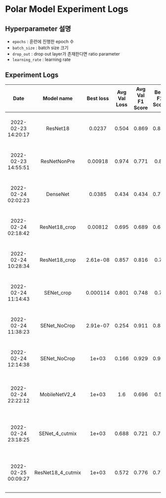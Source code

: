 # Polar Model Experiment Logs

## Hyperparameter 설명

- `epochs` : 훈련에 진행한 epoch 수
- `batch_size` : batch size 크기
- `drop_out` : drop out layer가 존재한다면 ratio parameter
- `learning_rate` : learning rate

## Experiment Logs

| Date | Model name | Best loss | Avg Val Loss | Avg Val F1 Score | Best F1 Score | Hyperparameters |
|:--:|:---:|:---:|:---:|:---:|:---:|:---:|
|2022-02-23 14:20:17|ResNet18|0.0237|0.504|0.869|0.869|{epochs: 10, batch_size: 32, drop_out: 0.5, learning_rate: 0.01}|
|2022-02-23 14:55:51|ResNetNonPre|0.00918|0.974|0.771|0.85|{epochs: 10, batch_size: 32, drop_out: 0.5, learning_rate: 0.01}|
|2022-02-24 02:02:23|DenseNet|0.0385|0.434|0.434|0.774|{epochs: 10, batch_size: 32, drop_out: 0.5, learning_rate: 0.01}|
|2022-02-24 02:18:42|ResNet18_crop|0.00812|0.695|0.689|0.641|{epochs: 10, batch_size: 32, drop_out: 0.5, learning_rate: 0.01}|
|2022-02-24 10:28:34|ResNet18_crop|2.61e-08|0.857|0.816|0.76|{epochs: 100, batch_size: 64, drop_out: 0.5, learning_rate: 0.01}|
|2022-02-24 11:14:43|SENet_crop|0.000114|0.801|0.748|0.77|{epochs: 100, batch_size: 64, drop_out: 0.5, learning_rate: 0.001}|
|2022-02-24 11:38:23|SENet_NoCrop|2.91e-07|0.254|0.911|0.897|{epochs: 100, batch_size: 64, drop_out: 0.5, learning_rate: 0.001}|
|2022-02-24 12:14:38|SENet_NoCrop|1e+03|0.166|0.929|0.925|{epochs: 100, batch_size: 64, drop_out: 0.5, learning_rate: 0.001}|
|2022-02-24 22:22:12|MobileNetV2_4|1e+03|1.6|0.696|0.52|{epochs: 100, batch_size: 64, drop_out: 0.5, learning_rate: 0.001, wandb: true}|
|2022-02-24 23:18:25|SENet_4_cutmix|1e+03|0.688|0.721|0.736|{epochs: 100, batch_size: 32, drop_out: 0.5, learning_rate: 0.001, wandb: true, beta: 1.0}|
|2022-02-25 00:09:27|ResNet18_4_cutmix|1e+03|0.572|0.776|0.776|{epochs: 100, batch_size: 32, drop_out: 0.5, learning_rate: 0.001, wandb: true, beta: 1.0}|
